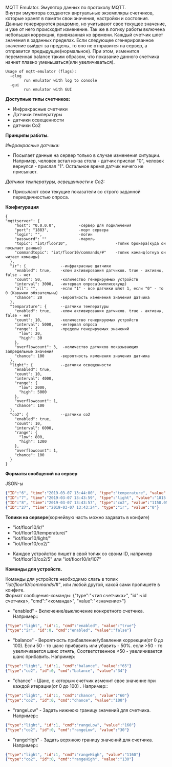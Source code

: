 MQTT Emulator. Эмулятор данных по протоколу MQTT.      
Внутри эмулятора создаются виртуальные экземпляры счетчиков, которые хранят в памяти свои значения, настройки и состояния. Данные генерируются рандомно, но учитывают свое текущее значение, и уже от него происходит изменение. Так же в логику работы включена небольшая коррекция, привязанная ко времени. Каждый счетчик шлет значения в заданных пределах. Если следующее сгенерированное значение выйдет за пределы, то оно не отправится на сервер, а отправится предыдущее(нормальное). При этом, изменится переменная balance  таким образом, что показание данного счетчика начнет плавно уменьшаться(или увеличиваться).
        
```
Usage of mqtt-emulator (flags):
  -clog
        run emulator with log to console
  -gui
        run emulator with GUI
```

        
**Доступные типы счетчиков:**
* Инфракрасные счетчики
* Датчики температуры
* датчики освещенности
* датчики Со2


**Принципы работы.**

*Инфракрасные датчики:*
* Посылает данные на сервер только в случае изменения ситуации. Например, человек встал из-за стола - датчик прислал "0", человек вернулся - прислал "1". Остальное время датчик ничего не присылает.

*Датчики температуры, освещенности и Со2:*
* Присылают свои текущие показатели со строго заданной периодичностью опроса.

**Конфигурация**

```
{  
"mqttserver": {  
    "host": "0.0.0.0",          -сервер для подключения  
    "port": "1883",             -порт сервера  
    "login": "",                -логин  
    "password": ""              -пароль  
    "topic": "iot/floor10",                     -топик брокера(куда он посылает данные)
    "commandtopic": "iot/floor10/commands/#"    -топик команд(откуа он читает команды)
  },  
  "ir": {               --инфракрасные датчики  
    "enabled": true,    -ключ активирования датчиков. true - активны, false - нет  
    "count": 50,        -количество генерируемых устройств  
    "interval": 3000,   -интервал опроса(миллисекунд)  
    "all": "",          -если "1" - все датчики шлют 1, если "0" - то 0 (Кавычки обязательны)
    "chance": 20        -вероятность изменения значения датчика  
  },  
  "temparature": {      --датчики температуры  
    "enabled": true,    -ключ активирования датчиков. true - активны, false - нет  
    "count": 10,        -количество генерируемых устройств  
    "interval": 5000,   -интервал опроса  
    "range": {          -пределы генерируемых значений  
      "low": 20,  
      "high": 30  
    },  
    "overflowcount": 3,  -количество датчиков показывающих запредельные значения  
    "chance": 100       -вероятность изменения значения датчика  
  },  
  "light": {            --датчики освещенности  
    "enabled": true,  
    "count": 10,  
    "interval": 4000,  
    "range": {  
      "low": 2000,  
      "high": 5000  
    },  
    "overflowcount": 1,
    "chance": 100
  },  
  "co2": {              --датчики со2  
    "enabled": true,  
    "count": 10,  
    "interval": 6000,  
    "range": {  
      "low": 800,  
      "high": 1200  
    },  
    "overflowcount": 1,
    "chance": 100
  }   
}
```


**Форматы сообщений на сервер**

JSON-ы
```JSON
{"ID":"6", "time":"2019-03-07 13:44:00", "type":"temperature", "value":"37.31"}
{"ID":"7", "time":"2019-03-07 13:43:59", "type":"light", "value":"1015.54"}
{"ID":"8", "time":"2019-03-07 13:43:57", "type":"co2", "value":"1150.05"}
{"ID":"27", "time":"2019-03-07 13:43:24", "type":"ir", "value":"0"}
```
**Топики на сервере**(корнейвую часть можно задавать в конфиге)

* "iot/floor10/ir/"
* "iot/floor10/temperature/"
* "iot/floor10/light/"
* "iot/floor10/co2/"

- Каждое устройство пишет в свой топик со своим ID, например "iot/floor10/co2/5" или "iot/floor10/ir/107"


**Команды для устройств.**

Команды для устройств необходимо слать в топик *"iot/floor10/commands/#"*, или любой другой, какой сами пропишете в конфиге.        
Формат сообщения-команды: {"type":"<тип счетчика>", "id":<id счетчика>, "cmd":"<команда>", "value":"<значение>"}        

* "enabled" - Включение/выключение конкретного счетчика. Например::
```JSON
{"type":"light", "id":1, "cmd":"enabled", "value":"true"}
{"type":"ir", "id":0, "cmd":"enabled", "value":"false"}
```
* "balance" - Вероятность прибавление/убавления коррекции(от 0 до 100). Если 50 - то шанс прибавить или убавить - 50%. если >50 - то увеличивается шанс отнять, Соответственное <50 - увеличивается шанс прибавить. Например:
```JSON
{"type":"light", "id":1, "cmd":"balance", "value":"65"}
{"type":"co2", "id":0, "cmd":"balance", "value":"34"}
```
* "chance" - Шанс, с которым счетчик изменит свое значение при каждой итерации(от 0 до 100) . Например::
```JSON
{"type":"light", "id":1, "cmd":"chance", "value":"60"}
{"type":"co2", "id":0, "cmd":"chance", "value":"100"}
```
* "rangeLow" - Задать нижнюю границу значений для счетчика. Например::
```JSON
{"type":"light", "id":1, "cmd":"rangeLow", "value":"160"}
{"type":"co2", "id":0, "cmd":"rangeLow", "value":"30"}
```
* "rangeHigh" - Задать верхнюю границу значений для счетчика. Например::
```JSON
{"type":"light", "id":1, "cmd":"rangeHigh", "value":"1160"}
{"type":"co2", "id":0, "cmd":"rangeHigh", "value":"130"}
```
